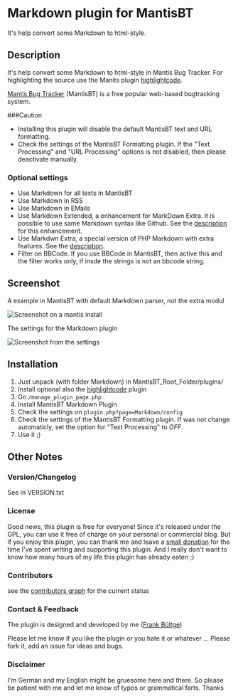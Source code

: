 # Markdown plugin for MantisBT
It's help convert some Markdown to html-style.

## Description
It's help convert some Markdown to html-style in Mantis Bug Tracker.
For highlighting the source use the Manits plugin [highlightcode](https://github.com/mantisbt-plugins/highlightcode).

[Mantis Bug Tracker](http://www.mantisbt.org/) (MantisBT) is a free popular web-based bugtracking system.

###Caution
 * Installing this plugin will disable the default MantisBT text and URL formatting.
 * Check the settings of the MantisBT Formatting plugin. If the "Text Processing" and "URL Processing" options is not disabled, then please deactivate manually.

### Optional settings
 * Use Markdown for all texts in MantisBT
 * Use Markdown in RSS
 * Use Markdown in EMails
 * Use Markdown Extended, a enhancement for MarkDown Extra. it is possible to use same Markdown syntax like Github. See the [description](https://github.com/kierate/php-markdown-extra-extended) for this enhancement.
 * Use Markdwn Extra, a special version of PHP Markdown with extra features. See the [description](http://michelf.ca/projects/php-markdown/extra/).
 * Filter on BBCode. If you use BBCode in MantisBT, then active this and the filter works only, if insde the strings is not an bbcode string.

## Screenshot
A example in MantisBT with default Markdown parser, not the extra modul

![Screenshot on a mantis install](https://raw.github.com/bueltge/Markdown-for-MantisBT/master/screenshot-1.png)

The settings for the Markdown plugin

![Screenshot from the settings](https://raw.github.com/bueltge/Markdown-for-MantisBT/master/screenshot-2.png)

## Installation
 1. Just unpack (with folder Markdown) in MantisBT_Root_Folder/plugins/
 2. Install optional also the [highlightcode](https://github.com/mantisbt-plugins/highlightcode) plugin
 3. Go `/manage_plugin_page.php`
 4. Install MantisBT Markdown Plugin
 5. Check the settings on `plugin.php?page=Markdown/config`
 6. Check the settings of the MantisBT Formatting plugin. If was not change automaticly, set the option for "Text Processing" to _OFF_.
 7. Use it ;)

## Other Notes
### Version/Changelog
See in VERSION.txt

### License
Good news, this plugin is free for everyone! Since it's released under the GPL, you can use it free of charge on your personal or commercial blog. But if you enjoy this plugin, you can thank me and leave a [small donation](http://bueltge.de/wunschliste/ "Wishliste and Donate") for the time I've spent writing and supporting this plugin. And I really don't want to know how many hours of my life this plugin has already eaten ;)

### Contributors
see the [contributors graph](https://github.com/bueltge/Markdown-for-MantisBT/graphs/contributors) for the current status

### Contact & Feedback
The plugin is designed and developed by me ([Frank Bültge](http://bueltge.de))

Please let me know if you like the plugin or you hate it or whatever ... Please fork it, add an issue for ideas and bugs.

### Disclaimer
I'm German and my English might be gruesome here and there. So please be patient with me and let me know of typos or grammatical farts. Thanks

